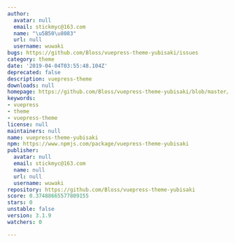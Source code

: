```yaml
---
author:
  avatar: null
  email: stickmyc@163.com
  name: "\u5B50\u8083"
  url: null
  username: wuwaki
bugs: https://github.com/Bloss/vuepress-theme-yubisaki/issues
category: theme
date: '2019-04-04T03:55:48.104Z'
deprecated: false
description: vuepress-theme
downloads: null
homepage: https://github.com/Bloss/vuepress-theme-yubisaki/blob/master/README.md
keywords:
- vuepress
- theme
- vuepress-theme
license: null
maintainers: null
name: vuepress-theme-yubisaki
npm: https://www.npmjs.com/package/vuepress-theme-yubisaki
publisher:
  avatar: null
  email: stickmyc@163.com
  name: null
  url: null
  username: wuwaki
repository: https://github.com/Bloss/vuepress-theme-yubisaki
score: 0.37488665577809155
stars: 0
unstable: false
version: 3.1.9
watchers: 0

---
```


